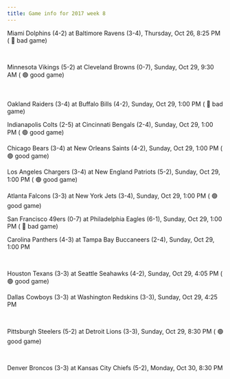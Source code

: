 ```yaml
---
title: Game info for 2017 week 8
---
```

Miami Dolphins (4-2) at Baltimore Ravens (3-4), Thursday, Oct 26, 8:25 PM (	:red_circle: bad game)


<br/>

Minnesota Vikings (5-2) at Cleveland Browns (0-7), Sunday, Oct 29, 9:30 AM (	:green_circle: good game)


<br/>

Oakland Raiders (3-4) at Buffalo Bills (4-2), Sunday, Oct 29, 1:00 PM (	:red_circle: bad game)

Indianapolis Colts (2-5) at Cincinnati Bengals (2-4), Sunday, Oct 29, 1:00 PM (	:green_circle: good game)

Chicago Bears (3-4) at New Orleans Saints (4-2), Sunday, Oct 29, 1:00 PM (	:green_circle: good game)

Los Angeles Chargers (3-4) at New England Patriots (5-2), Sunday, Oct 29, 1:00 PM (	:green_circle: good game)

Atlanta Falcons (3-3) at New York Jets (3-4), Sunday, Oct 29, 1:00 PM (	:green_circle: good game)

San Francisco 49ers (0-7) at Philadelphia Eagles (6-1), Sunday, Oct 29, 1:00 PM (	:red_circle: bad game)

Carolina Panthers (4-3) at Tampa Bay Buccaneers (2-4), Sunday, Oct 29, 1:00 PM


<br/>

Houston Texans (3-3) at Seattle Seahawks (4-2), Sunday, Oct 29, 4:05 PM (	:green_circle: good game)

Dallas Cowboys (3-3) at Washington Redskins (3-3), Sunday, Oct 29, 4:25 PM


<br/>

Pittsburgh Steelers (5-2) at Detroit Lions (3-3), Sunday, Oct 29, 8:30 PM (	:green_circle: good game)


<br/>

Denver Broncos (3-3) at Kansas City Chiefs (5-2), Monday, Oct 30, 8:30 PM

